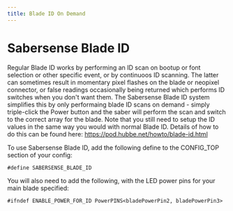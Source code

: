 ```yaml
---
title: Blade ID On Demand
---
```


# Sabersense Blade ID

Regular Blade ID works by performing an ID scan on bootup or font selection or other specific event, or by continuoos ID scanning. The latter can sometimes result in momentary pixel flashes on the blade or neopixel connector, or false readings occasionally being returned which performs ID switches when you don't want them.
The Sabersense Blade ID system simplifies this by only performaing blade ID scans on demand - simply triple-click the Power button and the saber will perform the scan and switch to the correct array for the blade. Note that you still need to setup the ID values in the same way you would with normal Blade ID. Details of how to do this can be found here: https://pod.hubbe.net/howto/blade-id.html

To use Sabersense Blade ID, add the following define to the CONFIG_TOP section of your config:

`#define SABERSENSE_BLADE_ID`

You will also need to add the following, with the LED power pins for your main blade specified:

`#ifndef ENABLE_POWER_FOR_ID PowerPINS<bladePowerPin2, bladePowerPin3>`
